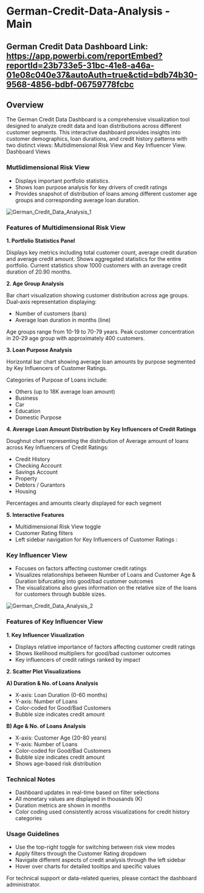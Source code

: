 # German-Credit-Data-Analysis - Main
## German Credit Data Dashboard Link:  https://app.powerbi.com/reportEmbed?reportId=23b733e5-31bc-41e8-a46a-01e08c040e37&autoAuth=true&ctid=bdb74b30-9568-4856-bdbf-06759778fcbc

## Overview
The German Credit Data Dashboard is a comprehensive visualization tool designed to analyze credit data and loan distributions across different customer segments. This interactive dashboard provides insights into customer demographics, loan durations, and credit history patterns with two distinct views: Multidimensional Risk View and Key Influencer View.
Dashboard Views

### Mutlidimensional Risk View

* Displays important portfolio statistics.
* Shows loan purpose analysis for key drivers of credit ratings
* Provides snapshot of distribution of loans among different customer age groups and corresponding average loan duration.

![German_Credit_Data_Analysis_1](https://github.com/user-attachments/assets/e07d7e12-b3bb-48a3-850d-ad6ebaa0231c)


### Features of Multidimensional Risk View

**1. Portfolio Statistics Panel**

Displays key metrics including total customer count, average credit duration and average credit amount.
Shows aggregated statistics for the entire portfolio.
Current statistics show 1000 customers with an average credit duration of 20.90 months.

**2. Age Group Analysis**

Bar chart visualization showing customer distribution across age groups.
Dual-axis representation displaying:

* Number of customers (bars)
* Average loan duration in months (line)


Age groups range from 10-19 to 70-79 years.
Peak customer concentration in 20-29 age group with approximately 400 customers.

**3. Loan Purpose Analysis**

Horizontal bar chart showing average loan amounts by purpose
segmented by Key Influencers of Customer Ratings.

Categories of Purpose of Loans include:

* Others (up to 18K average loan amount)
* Business
* Car
* Education
* Domestic Purpose

**4. Average Loan Amount Distribution by Key Influencers of Credit Ratings**

Doughnut chart representing the distribution of Average amount of loans across Key Influencers of Credit Ratings: 

* Credit History
* Checking Account
* Savings Account
* Property
* Debtors / Gurantors
* Housing


Percentages and amounts clearly displayed for each segment


**5. Interactive Features**

* Multidimensional Risk View toggle
* Customer Rating filters
* Left sidebar navigation for Key Influencers of Customer Ratings :

  
### Key Influencer View

* Focuses on factors affecting customer credit ratings
* Visualizes relationships between Number of Loans and Customer Age & Duration bifurcating into good/bad customer outcomes
* The visualizations also gives information on the relative size of the loans for customers through bubble sizes. 

![German_Credit_Data_Analysis_2](https://github.com/user-attachments/assets/f8f96817-a713-422d-8801-36c261f4eb94)

### Features of Key Influencer View

**1. Key Influencer Visualization**

* Displays relative importance of factors affecting customer credit ratings
* Shows likelihood multipliers for good/bad customer outcomes
* Key influencers of credit ratings ranked by impact

**2. Scatter Plot Visualizations**

**A) Duration & No. of Loans Analysis**

* X-axis: Loan Duration (0-60 months)
* Y-axis: Number of Loans
* Color-coded for Good/Bad Customers
* Bubble size indicates credit amount


**B) Age & No. of Loans Analysis**

* X-axis: Customer Age (20-80 years)
* Y-axis: Number of Loans
* Color-coded for Good/Bad Customers
* Bubble size indicates credit amount
* Shows age-based risk distribution




### Technical Notes

* Dashboard updates in real-time based on filter selections
* All monetary values are displayed in thousands (K)
* Duration metrics are shown in months
* Color coding used consistently across visualizations for credit history categories

### Usage Guidelines

* Use the top-right toggle for switching between risk view modes
* Apply filters through the Customer Rating dropdown
* Navigate different aspects of credit analysis through the left sidebar
* Hover over charts for detailed tooltips and specific values

For technical support or data-related queries, please contact the dashboard administrator.
